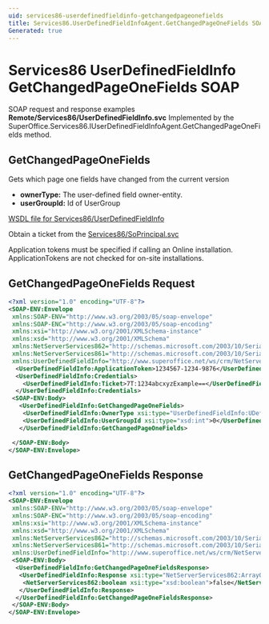 ```yaml
---
uid: services86-userdefinedfieldinfo-getchangedpageonefields
title: Services86.UserDefinedFieldInfoAgent.GetChangedPageOneFields SOAP
Generated: true
---
```


# Services86 UserDefinedFieldInfo GetChangedPageOneFields SOAP

SOAP request and response examples **Remote/Services86/UserDefinedFieldInfo.svc**
Implemented by the <see cref="M:SuperOffice.Services86.IUserDefinedFieldInfoAgent.GetChangedPageOneFields">SuperOffice.Services86.IUserDefinedFieldInfoAgent.GetChangedPageOneFields</see> method.

## GetChangedPageOneFields

Gets which page one fields have changed from the current version

* **ownerType:** The user-defined field owner-entity.
* **userGroupId:** Id of UserGroup



[WSDL file for Services86/UserDefinedFieldInfo](../Services86-UserDefinedFieldInfo.md)

Obtain a ticket from the [Services86/SoPrincipal.svc](../SoPrincipal/index.md)

Application tokens must be specified if calling an Online installation. ApplicationTokens are not checked for on-site installations.

## GetChangedPageOneFields Request

```xml
<?xml version="1.0" encoding="UTF-8"?>
<SOAP-ENV:Envelope
 xmlns:SOAP-ENV="http://www.w3.org/2003/05/soap-envelope"
 xmlns:SOAP-ENC="http://www.w3.org/2003/05/soap-encoding"
 xmlns:xsi="http://www.w3.org/2001/XMLSchema-instance"
 xmlns:xsd="http://www.w3.org/2001/XMLSchema"
 xmlns:NetServerServices862="http://schemas.microsoft.com/2003/10/Serialization/Arrays"
 xmlns:NetServerServices861="http://schemas.microsoft.com/2003/10/Serialization/"
 xmlns:UserDefinedFieldInfo="http://www.superoffice.net/ws/crm/NetServer/Services86">
  <UserDefinedFieldInfo:ApplicationToken>1234567-1234-9876</UserDefinedFieldInfo:ApplicationToken>
  <UserDefinedFieldInfo:Credentials>
    <UserDefinedFieldInfo:Ticket>7T:1234abcxyzExample==</UserDefinedFieldInfo:Ticket>
  </UserDefinedFieldInfo:Credentials>
 <SOAP-ENV:Body>
   <UserDefinedFieldInfo:GetChangedPageOneFields>
    <UserDefinedFieldInfo:OwnerType xsi:type="UserDefinedFieldInfo:UDefType">Invalid</UserDefinedFieldInfo:OwnerType>
    <UserDefinedFieldInfo:UserGroupId xsi:type="xsd:int">0</UserDefinedFieldInfo:UserGroupId>
   </UserDefinedFieldInfo:GetChangedPageOneFields>

 </SOAP-ENV:Body>
</SOAP-ENV:Envelope>

```


## GetChangedPageOneFields Response

```xml
<?xml version="1.0" encoding="UTF-8"?>
<SOAP-ENV:Envelope
 xmlns:SOAP-ENV="http://www.w3.org/2003/05/soap-envelope"
 xmlns:SOAP-ENC="http://www.w3.org/2003/05/soap-encoding"
 xmlns:xsi="http://www.w3.org/2001/XMLSchema-instance"
 xmlns:xsd="http://www.w3.org/2001/XMLSchema"
 xmlns:NetServerServices862="http://schemas.microsoft.com/2003/10/Serialization/Arrays"
 xmlns:NetServerServices861="http://schemas.microsoft.com/2003/10/Serialization/"
 xmlns:UserDefinedFieldInfo="http://www.superoffice.net/ws/crm/NetServer/Services86">
 <SOAP-ENV:Body>
  <UserDefinedFieldInfo:GetChangedPageOneFieldsResponse>
   <UserDefinedFieldInfo:Response xsi:type="NetServerServices862:ArrayOfboolean">
    <NetServerServices862:boolean xsi:type="xsd:boolean">false</NetServerServices862:boolean>
   </UserDefinedFieldInfo:Response>
  </UserDefinedFieldInfo:GetChangedPageOneFieldsResponse>
 </SOAP-ENV:Body>
</SOAP-ENV:Envelope>

```

